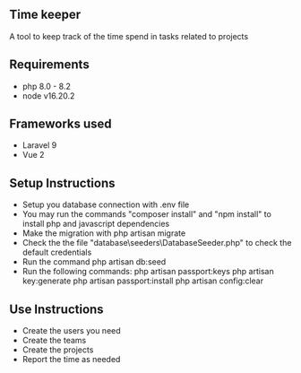 ## Time keeper

A tool to keep track of the time spend in tasks related to projects

## Requirements

-   php 8.0 - 8.2
-   node v16.20.2

## Frameworks used

-   Laravel 9
-   Vue 2

## Setup Instructions

-   Setup you database connection with .env file
-   You may run the commands "composer install" and "npm install" to install php and javascript dependencies
-   Make the migration with php artisan migrate
-   Check the the file "database\seeders\DatabaseSeeder.php" to check the default credentials
-   Run the command php artisan db:seed
-   Run the following commands:
    php artisan passport:keys
    php artisan key:generate
    php artisan passport:install
    php artisan config:clear

## Use Instructions

-   Create the users you need
-   Create the teams
-   Create the projects
-   Report the time as needed

